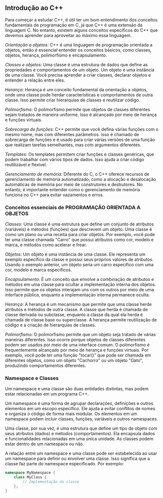  ## Introdução ao C++

Para começar a estudar C++, é útil ter um bom entendimento dos conceitos fundamentais de programação em C, já que C++ é uma extensão da linguagem C. No entanto, existem alguns conceitos específicos do C++ que devemos aprender para aproveitar ao máximo essa linguagem.

*Orientação a objetos:* C++ é uma linguagem de programação orientada a objetos, então é essencial entender os conceitos básicos, como classes, objetos, herança, polimorfismo e encapsulamento.

*Classes e objetos:* Uma classe é uma estrutura de dados que define as propriedades e comportamentos de um objeto. Um objeto é uma instância de uma classe. Você precisa aprender a criar classes, declarar objetos e entender a relação entre eles.

*Herança:* Herança é um conceito fundamental da orientação a objetos, onde uma classe pode herdar características e comportamentos de outra classe. Isso permite criar hierarquias de classes e reutilizar código.

*Polimorfismo:* O polimorfismo permite que objetos de classes diferentes sejam tratados de maneira uniforme. Isso é alcançado por meio de herança e funções virtuais.

*Sobrecarga de funções:* C++ permite que você defina várias funções com o mesmo nome, mas com diferentes parâmetros. Isso é chamado de sobrecarga de funções e é usado para criar várias versões de uma função que realizam tarefas semelhantes, mas com argumentos diferentes.

*Templates:* Os templates permitem criar funções e classes genéricas, que podem trabalhar com vários tipos de dados. Isso ajuda a criar código reutilizável e flexível.

*Gerenciamento de memória:* Diferente do C, o C++ oferece recursos de gerenciamento de memória automatizado, como a alocação e desalocação automáticas de memória por meio de construtores e destrutores. No entanto, é importante entender como o gerenciamento de memória funciona no C++ para evitar vazamentos e erros.


### Conceitos essenciais de PROGRAMAÇÃO ORIENTADA A OBJETOS

*Classes:* Uma classe é uma estrutura que define um conjunto de atributos (variáveis) e métodos (funções) que descrevem um objeto. Uma classe é como um plano ou uma receita para criar objetos. Por exemplo, você pode ter uma classe chamada "Carro" que possui atributos como cor, modelo e marca, e métodos como acelerar e frear.

*Objetos:* Um objeto é uma instância de uma classe. Ele representa um exemplo específico da classe e possui seus próprios valores de atributos. Usando o exemplo anterior, um objeto seria um carro específico com uma cor, modelo e marca específicos.

*Encapsulamento:* É um conceito que envolve a combinação de atributos e métodos em uma classe para ocultar a implementação interna dos objetos. Isso permite que os objetos interajam uns com os outros por meio de uma interface pública, enquanto a implementação interna permanece oculta.

*Herança:* A herança é um mecanismo que permite que uma classe herde atributos e métodos de outra classe. A classe que herda é chamada de classe derivada ou subclasse, enquanto a classe da qual ela herda é chamada de classe base ou superclasse. A herança permite reutilização de código e a criação de hierarquias de classes.

*Polimorfismo:* O polimorfismo permite que um objeto seja tratado de várias maneiras diferentes. Isso ocorre porque objetos de classes diferentes podem ser usados ​​por meio de uma interface comum. O polimorfismo é frequentemente alcançado por meio de herança e funções virtuais. Por exemplo, você pode ter uma função "tocar()" que pode ser chamada em diferentes objetos, como um objeto "Cachorro" ou um objeto "Gato", produzindo comportamentos diferentes.

### Namespace e Classes

Um namespace e uma classe são duas entidades distintas, mas podem estar relacionadas em um programa C++.

Um namespace é uma forma de agrupar declarações, definições e outros elementos em um escopo específico. Ele ajuda a evitar conflitos de nomes e organiza o código de forma mais modular. Os elementos em um namespace podem incluir classes, funções, variáveis e outros namespaces.

Uma classe, por sua vez, é uma estrutura que define um tipo de objeto com seus atributos (dados) e métodos (comportamentos). Ela encapsula dados e funcionalidades relacionadas em uma única unidade. As classes podem estar dentro de um namespace ou não.

A relação entre um namespace e uma classe pode ser estabelecida ao usar um namespace para definir ou envolver uma classe. Isso significa que a classe faz parte do namespace especificado. 
Por exemplo:

```cpp
namespace MyNamespace {
    class MyClass {
        // Implementação da classe
    };
}
```